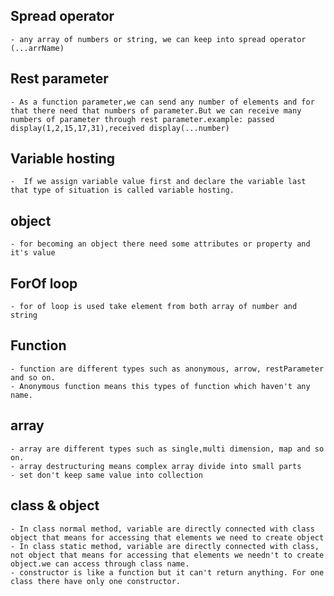 ## Spread operator
    - any array of numbers or string, we can keep into spread operator (...arrName)

## Rest parameter
    - As a function parameter,we can send any number of elements and for that there need that numbers of parameter.But we can receive many numbers of parameter through rest parameter.example: passed display(1,2,15,17,31),received display(...number)

## Variable hosting
    -  If we assign variable value first and declare the variable last that type of situation is called variable hosting.

## object
    - for becoming an object there need some attributes or property and it's value

## ForOf loop
    - for of loop is used take element from both array of number and string

## Function
    - function are different types such as anonymous, arrow, restParameter and so on.
    - Anonymous function means this types of function which haven't any name.

## array
    - array are different types such as single,multi dimension, map and so on.
    - array destructuring means complex array divide into small parts
    - set don't keep same value into collection

## class & object
    - In class normal method, variable are directly connected with class object that means for accessing that elements we need to create object
    - In class static method, variable are directly connected with class, not object that means for accessing that elements we needn't to create object.we can access through class name.
    - constructor is like a function but it can't return anything. For one class there have only one constructor.
